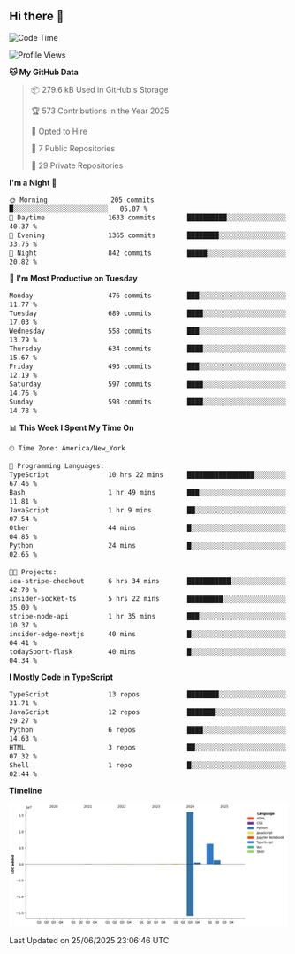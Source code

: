## Hi there 👋

<!--START_SECTION:waka-->
![Code Time](http://img.shields.io/badge/Code%20Time-359%20hrs%2041%20mins-blue)

![Profile Views](http://img.shields.io/badge/Profile%20Views-0-blue)

**🐱 My GitHub Data** 

> 📦 279.6 kB Used in GitHub's Storage 
 > 
> 🏆 573 Contributions in the Year 2025
 > 
> 💼 Opted to Hire
 > 
> 📜 7 Public Repositories 
 > 
> 🔑 29 Private Repositories 
 > 
**I'm a Night 🦉** 

```text
🌞 Morning                205 commits         █░░░░░░░░░░░░░░░░░░░░░░░░   05.07 % 
🌆 Daytime                1633 commits        ██████████░░░░░░░░░░░░░░░   40.37 % 
🌃 Evening                1365 commits        ████████░░░░░░░░░░░░░░░░░   33.75 % 
🌙 Night                  842 commits         █████░░░░░░░░░░░░░░░░░░░░   20.82 % 
```
📅 **I'm Most Productive on Tuesday** 

```text
Monday                   476 commits         ███░░░░░░░░░░░░░░░░░░░░░░   11.77 % 
Tuesday                  689 commits         ████░░░░░░░░░░░░░░░░░░░░░   17.03 % 
Wednesday                558 commits         ███░░░░░░░░░░░░░░░░░░░░░░   13.79 % 
Thursday                 634 commits         ████░░░░░░░░░░░░░░░░░░░░░   15.67 % 
Friday                   493 commits         ███░░░░░░░░░░░░░░░░░░░░░░   12.19 % 
Saturday                 597 commits         ████░░░░░░░░░░░░░░░░░░░░░   14.76 % 
Sunday                   598 commits         ████░░░░░░░░░░░░░░░░░░░░░   14.78 % 
```


📊 **This Week I Spent My Time On** 

```text
🕑︎ Time Zone: America/New_York

💬 Programming Languages: 
TypeScript               10 hrs 22 mins      █████████████████░░░░░░░░   67.46 % 
Bash                     1 hr 49 mins        ███░░░░░░░░░░░░░░░░░░░░░░   11.81 % 
JavaScript               1 hr 9 mins         ██░░░░░░░░░░░░░░░░░░░░░░░   07.54 % 
Other                    44 mins             █░░░░░░░░░░░░░░░░░░░░░░░░   04.85 % 
Python                   24 mins             █░░░░░░░░░░░░░░░░░░░░░░░░   02.65 % 

🐱‍💻 Projects: 
iea-stripe-checkout      6 hrs 34 mins       ███████████░░░░░░░░░░░░░░   42.70 % 
insider-socket-ts        5 hrs 22 mins       █████████░░░░░░░░░░░░░░░░   35.00 % 
stripe-node-api          1 hr 35 mins        ███░░░░░░░░░░░░░░░░░░░░░░   10.37 % 
insider-edge-nextjs      40 mins             █░░░░░░░░░░░░░░░░░░░░░░░░   04.41 % 
todaySport-flask         40 mins             █░░░░░░░░░░░░░░░░░░░░░░░░   04.34 % 
```

**I Mostly Code in TypeScript** 

```text
TypeScript               13 repos            ████████░░░░░░░░░░░░░░░░░   31.71 % 
JavaScript               12 repos            ███████░░░░░░░░░░░░░░░░░░   29.27 % 
Python                   6 repos             ████░░░░░░░░░░░░░░░░░░░░░   14.63 % 
HTML                     3 repos             ██░░░░░░░░░░░░░░░░░░░░░░░   07.32 % 
Shell                    1 repo              █░░░░░░░░░░░░░░░░░░░░░░░░   02.44 % 
```



**Timeline**

![Lines of Code chart](https://raw.githubusercontent.com/dikshithvishnu/dikshithvishnu/main/assets/bar_graph.png)


 Last Updated on 25/06/2025 23:06:46 UTC
<!--END_SECTION:waka-->
